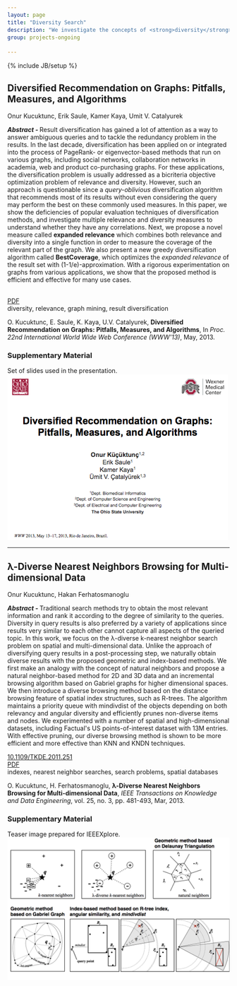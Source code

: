 ```yaml
---
layout: page
title: "Diversity Search"
description: "We investigate the concepts of <strong>diversity</strong> and <strong>diverse nearest neighbor search</strong> in various fields and application areas with different types of data, such spatial, high-dimensional, and time-series data. Although the definition of diversity depends on the field, we propose techniques without neglecting the general objective of diversification, which is to maximize the similarity of search results to the query by minimizing pairwise similarities between the results."
group: projects-ongoing

---
```

{% include JB/setup %}

<div class="row">
<div class="span8">

<h2>Diversified Recommendation on Graphs: Pitfalls, Measures, and Algorithms</h2>
<p><span class="icon-user"> </span> Onur Kucuktunc, Erik Saule, Kamer Kaya, Umit V. Catalyurek</p>
<p><strong><em>Abstract - </em></strong>
Result diversification has gained a lot of attention as a way to
answer ambiguous queries and to tackle the redundancy problem in the
results.  In the last decade, diversification has been applied on or
integrated into the process of PageRank- or eigenvector-based methods
that run on various graphs, including social networks, collaboration
networks in academia, web and product co-purchasing graphs. For these
applications, the diversification problem is usually addressed as a
bicriteria objective optimization problem of relevance and
diversity. However, such an approach is questionable since a
<em>query-oblivious</em> diversification algorithm that recommends most
of its results without even considering the query may perform the best
on these commonly used measures. In this paper, we show the
deficiencies of popular evaluation techniques of diversification
methods, and investigate multiple relevance and diversity measures to
understand whether they have any correlations. Next, we propose a
novel measure called <strong>expanded relevance</strong> which combines both
relevance and diversity into a single function in order to measure the
coverage of the relevant part of the graph. We also present a new
greedy diversification algorithm called <strong>BestCoverage</strong>, which optimizes the
<em>expanded relevance</em> of the result set with
(1-1/e)-approximation. With a rigorous experimentation on graphs
from various applications, we show that the proposed method is
efficient and effective for many use cases.
</p>
<p><span class="icon-info-sign"> </span> <a href="http://dx.doi.org/#"></a><br />
<span class="icon-file"> </span> <a href="http://www.cse.ohio-state.edu/~kucuktun/papers/Kucuktunc13-WWW.pdf">PDF</a><br />
<span class="icon-tags"> </span> diversity, relevance, graph mining, result diversification
</p>
<div class="well">O. Kucuktunc, E. Saule, K. Kaya, U.V. Catalyurek, <strong>Diversified Recommendation on Graphs: Pitfalls, Measures, and Algorithms</strong>, In <em>Proc. 22nd International World Wide Web Conference (WWW'13)</em>, May, 2013.</div>

</div>
<div class="span4">
<h3>Supplementary Material</h3>
Set of slides used in the presentation.<br />
<a href="http://www.cse.ohio-state.edu/~kucuktun/papers/Kucuktunc13-WWW-slides.pdf" class="thumbnail"><img src="WWWslide.png" /></a>
</div>
</div>

<hr />

<div class="row">
<div class="span8">

<h2>&lambda;-Diverse Nearest Neighbors Browsing for Multi-dimensional Data</h2>
<p><span class="icon-user"> </span> Onur Kucuktunc, Hakan Ferhatosmanoglu</p>
<p><strong><em>Abstract - </em></strong>
Traditional search methods try to obtain the most relevant information and rank
it according to the degree of similarity to the queries. Diversity in query
results is also preferred by a variety of applications since results very
similar to each other cannot capture all aspects of the queried topic. In this
work, we focus on the &lambda;-diverse k-nearest neighbor search problem on
spatial and multi-dimensional data. Unlike the approach of diversifying query
results in a post-processing step, we naturally obtain diverse results with the
proposed geometric and index-based methods. We first make an analogy with the
concept of natural neighbors and propose a natural neighbor-based method for 2D
and 3D data and an incremental browsing algorithm based on Gabriel graphs for
higher dimensional spaces. We then introduce a diverse browsing method based on
the distance browsing feature of spatial index structures, such as R-trees. The
algorithm maintains a priority queue with mindivdist of the objects depending on
both relevancy and angular diversity and efficiently prunes non-diverse items
and nodes. We experimented with a number of spatial and high-dimensional
datasets, including Factual's US points-of-interest dataset with 13M entries.
With effective pruning, our diverse browsing method is shown to be more
efficient and more effective than KNN and KNDN techniques.
</p>
<p><span class="icon-info-sign"> </span> <a href="http://dx.doi.org/10.1109/TKDE.2011.251">10.1109/TKDE.2011.251</a><br />
<span class="icon-file"> </span> <a href="http://www.cse.ohio-state.edu/~kucuktun/papers/Kucuktunc_TKDE12.pdf">PDF</a><br />
<span class="icon-tags"> </span> indexes, nearest neighbor searches, search problems, spatial databases
</p>
<div class="well">O. Kucuktunc, H. Ferhatosmanoglu, <strong>&lambda;-Diverse Nearest Neighbors Browsing for Multi-dimensional Data</strong>, <em>IEEE Transactions on Knowledge and Data Engineering</em>, vol. 25, no. 3, pp. 481-493, Mar, 2013.</div>

</div>
<div class="span4">
<h3>Supplementary Material</h3>
Teaser image prepared for IEEEXplore.<br />
<a href="teaser.png" class="thumbnail"><img src="teaser.png" /></a>
</div>

</div>